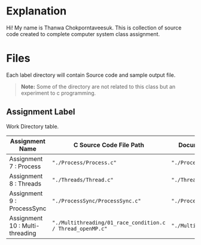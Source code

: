 
# Explanation

Hi! My name is Thanwa Chokporntaveesuk. This is collection of source code created to complete computer system class assignment.

# Files
  
Each label directory will contain Source code and sample output file.

>  **Note:** Some of the directory are not related to this class but an experiment to c programming.

## Assignment Label


Work Directory table.
  

|Assignment Name |C Source Code File Path |Documentation File Path |
|-----------------------|-------------------------------|-----------------------------|
|Assignment 7 : Process |`"./Process/Process.c"` |`"./Process/README.md"` |
|Assignment 8 : Threads |`"./Threads/Thread.c"` |`"./Threads/README.md"` |
|Assignment 9 : ProcessSync |`"./ProcessSync/ProcessSync.c"` |`"./ProcessSync/README.md"` |
|Assignment 10 : Multi-threading|`"./Multithreading/01_race_condition.c / Thread_openMP.c"` |`"./Multithreading/README.md"` |
